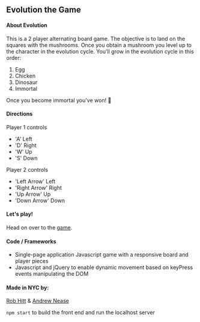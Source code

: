 ## Evolution the Game

#### About Evolution

This is a 2 player alternating board game.  The objective is to land on the squares with the mushrooms. Once you obtain a mushroom you level up to the character in the evolution cycle.  You'll grow in the evolution cycle in this order:
1. Egg
2. Chicken
3. Dinosaur
4. Immortal

Once you become immortal you've won! :tada:

#### Directions

Player 1 controls
- 'A' Left
- 'D' Right
- 'W' Up
- 'S' Down

Player 2 controls
- 'Left Arrow' Left
- 'Right Arrow' Right
- 'Up Arrow' Up
- 'Down Arrow' Down


#### Let's play!

Head on over to the [game](https://robhitt.github.io/evolution/).

#### Code / Frameworks
- Single-page application Javascript game with a responsive board and player pieces
- Javascript and jQuery to enable dynamic movement based on keyPress events manipulating the DOM

#### Made in NYC by:

[Rob Hitt](http://www.dontfeartherepo.com) &
[Andrew Nease](http://www.aplacetoputcode.com)

`npm start` to build the front end and run the localhost server
